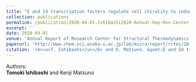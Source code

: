 ```yaml
---
title: "E and Id transcription factors regulate cell chirality to induce left-right asymmetric morphogenesis of gut in *Drosophila*"
collection: publications
permalink: /publication/2020-04-01-Ishibashi2020-Annual-Rep-Res-Center-Sturct-Thermodyn
excerpt: ''
date: 2020-04-01
venue: 'Annual Report of Research Center for Structural Thermodynamics'
paperurl: 'http://www.chem.sci.osaka-u.ac.jp/lab/micro/report/rctes/2019/index.html.en'
citation: '<b><u>T. Ishibashi</u></b> and K. Matsuno. &quot;E and Id transcription factors regulate cell chirality to induce left-right asymmetric morphogenesis of gut in <i>Drosophila</i>.&quot; <i>Annual Report of Research Center for Structural Thermodynamics</i> 2019. <b>40</b>:82-83'
---
```


Authors:  
**Tomoki Ishibashi** and Kenji Matsuno
